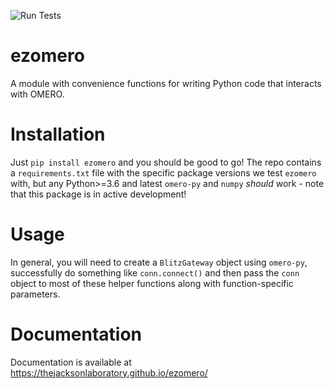 ![Run Tests](https://github.com/TheJacksonLaboratory/ezomero/workflows/Run%20Tests/badge.svg?event=push)

# ezomero
A module with convenience functions for writing Python code that interacts with OMERO.


# Installation

Just `pip install ezomero` and you should be good to go! The repo contains a `requirements.txt` file with the specific package versions we test `ezomero` with, but any Python>=3.6 and latest `omero-py` and `numpy` _should_ work -  note that this package is in active development!

# Usage

In general, you will need to create a `BlitzGateway` object using `omero-py`, successfully do something like `conn.connect()` and then pass the `conn` object to most of these helper functions along with function-specific parameters.


# Documentation

Documentation is available at https://thejacksonlaboratory.github.io/ezomero/